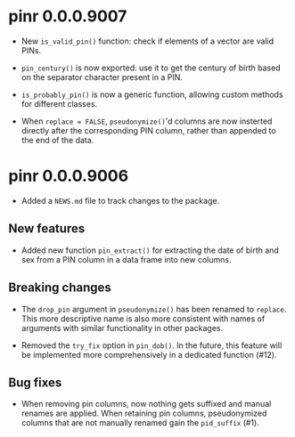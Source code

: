 # pinr 0.0.0.9007

* New `is_valid_pin()` function: check if elements of a vector are valid PINs.

* `pin_century()` is now exported: use it to get the century of birth based
on the separator character present in a PIN.

* `is_probably_pin()` is now a generic function, allowing custom methods
for different classes.

* When `replace = FALSE`, `pseudonymize()`'d columns are now insterted directly
after the corresponding PIN column, rather than appended to the end of the data.


# pinr 0.0.0.9006

* Added a `NEWS.md` file to track changes to the package.

## New features

* Added new function `pin_extract()` for extracting the date of birth and
sex from a PIN column in a data frame into new columns.

## Breaking changes

* The `drop_pin` argument in `pseudonymize()` has been renamed to `replace`.
This more descriptive name is also more consistent with names of arguments with
similar functionality in other packages.

* Removed the `try_fix` option in `pin_dob()`. In the future, this
feature will be implemented more comprehensively in a dedicated function (#12).

## Bug fixes

* When removing pin columns, now nothing gets suffixed and manual renames are
applied. When retaining pin columns, pseudonymized columns that are not manually
renamed gain the  `pid_suffix` (#1).
